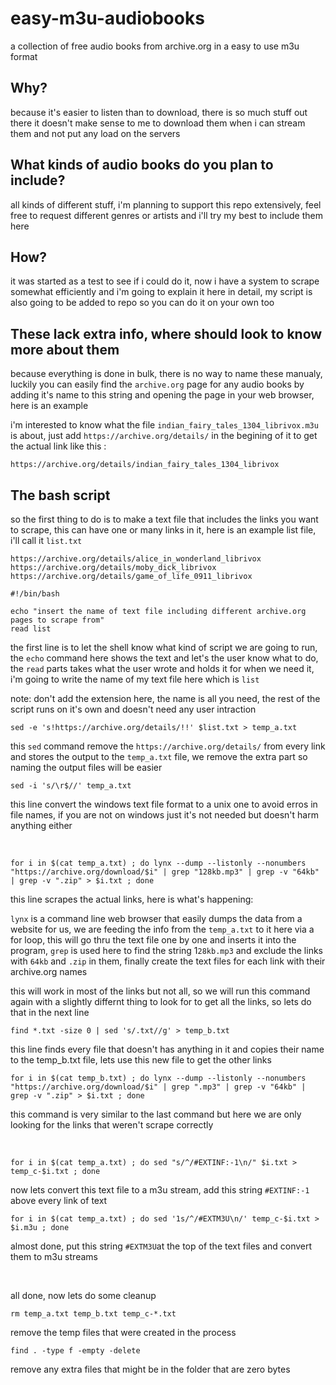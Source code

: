 # easy-m3u-audiobooks
a collection of free audio books from archive.org in a easy to use m3u format

## Why?
because it's easier to listen than to download, there is so much stuff out there it doesn't make sense to me to download them when i can stream them and not put any load on the servers

## What kinds of audio books do you plan to include?
all kinds of different stuff, i'm planning to support this repo extensively, feel free to request different genres or artists and i'll try my best to include them here

## How?
it was started as a test to see if i could do it, now i have a system to scrape somewhat efficiently and i'm going to explain it here in detail, my script is also going to be added to repo so you can do it on your own too

## These lack extra info, where should look to know more about them
because everything is done in bulk, there is no way to name these manualy, luckily you can easily find the `archive.org` page for any audio books by adding it's name to this string and opening the page in your web browser, here is an example

i'm interested to know what the file `indian_fairy_tales_1304_librivox.m3u` is about, just add `https://archive.org/details/` in the begining of it to get the actual link like this :
```
https://archive.org/details/indian_fairy_tales_1304_librivox
```

## The bash script
so the first thing to do is to make a text file that includes the links you want to scrape, this can have one or many links in it, here is an example list file, i'll call it `list.txt`

```
https://archive.org/details/alice_in_wonderland_librivox
https://archive.org/details/moby_dick_librivox
https://archive.org/details/game_of_life_0911_librivox
```

```
#!/bin/bash

echo "insert the name of text file including different archive.org pages to scrape from"
read list 
```

the first line is to let the shell know what kind of script we are going to run, the `echo` command here shows the text and let's the user know what to do, the `read` parts takes what the user wrote and holds it for when we need it, i'm going to write the name of my text file here which is `list` 

note: don't add the extension here, the name is all you need, the rest of the script runs on it's own and doesn't need any user intraction

```
sed -e 's!https://archive.org/details/!!' $list.txt > temp_a.txt
```

this `sed` command remove the `https://archive.org/details/` from every link and stores the output to the `temp_a.txt` file, we remove the extra part so naming the output files will be easier

```
sed -i 's/\r$//' temp_a.txt
```

this line convert the windows text file format to a unix one to avoid erros in file names, if you are not on windows just it's not needed but doesn't harm anything either

<br>

```
for i in $(cat temp_a.txt) ; do lynx --dump --listonly --nonumbers "https://archive.org/download/$i" | grep "128kb.mp3" | grep -v "64kb" | grep -v ".zip" > $i.txt ; done
```

this line scrapes the actual links, here is what's happening:

`lynx` is a command line web browser that easily dumps the data from a website for us, we are feeding the info from the `temp_a.txt` to it here via a for loop, this will go thru the text file one by one and inserts it into the program, `grep` is used here to find the string 1`28kb.mp3` and exclude the links with `64kb` and `.zip` in them, finally create the text files for each link with their archive.org names

this will work in most of the links but not all, so we will run this command again with a slightly differnt thing to look for to get all the links, so lets do that in the next line

```
find *.txt -size 0 | sed 's/.txt//g' > temp_b.txt
```

this line finds every file that doesn't has anything in it and copies their name to the temp_b.txt file, lets use this new file to get the other links

```
for i in $(cat temp_b.txt) ; do lynx --dump --listonly --nonumbers "https://archive.org/download/$i" | grep ".mp3" | grep -v "64kb" | grep -v ".zip" > $i.txt ; done
```

this command is very similar to the last command but here we are only looking for the links that weren't scrape correctly

<br>

```
for i in $(cat temp_a.txt) ; do sed "s/^/#EXTINF:-1\n/" $i.txt > temp_c-$i.txt ; done
```

now lets convert this text file to a m3u stream, add this string `#EXTINF:-1` above every link of text 

```
for i in $(cat temp_a.txt) ; do sed '1s/^/#EXTM3U\n/' temp_c-$i.txt > $i.m3u ; done
```

almost done, put this string `#EXTM3U`at the top of the text files and convert them to m3u streams

<br>

all done, now lets do some cleanup

```
rm temp_a.txt temp_b.txt temp_c-*.txt 
```

remove the temp files that were created in the process

```
find . -type f -empty -delete
```

remove any extra files that might be in the folder that are zero bytes
